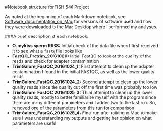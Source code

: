 #Notebook structure for FISH 546 Project

As noted at the beginning of each Markdown notebook, see [Software_documentation_on_Mac](https://github.com/mmiddleton/mmiddleton-fish546/blob/master/analyses/Software_documentation_on_Mac.md) for versions of software used and how they were downloaded to the Mac Desktop where I performed my analyses.

###A brief description of each notebook:
- **O. mykiss sperm RRBS:** Initial check of the data file when I first received it to see what a `fastq` file looks like
- **FastQC_Pretrim_20161020:** Initial FastQC to look at the quality of the reads and check for adapter contamination
- **TrimGalore_FastQC_20161024_1:** First attempt to clean up the adapter contamination I found in the initial FASTQC, as well as the lower quality reads
- **TrimGalore_FastQC_20161024_2:** Second attempt to clean up the lower quality reads since the quality cut off the first time was probably too low
- **TrimGalore_FastQC_20161025_3:** Third attempt to clean up the lower quality reads, mostly to better familiarize myself with the program since there are many different parameters and I added two to the last run. So, removed one of the parameters from this run for comparison
- **TrimGalore_FastQC_20161025_4:** Final run after talking to Mac to make sure I was understanding my outputs and getting her opinion on what parameters are useful